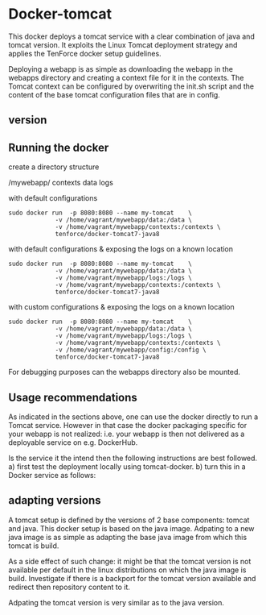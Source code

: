 # Docker-tomcat

This docker deploys a tomcat service with a clear combination of java and tomcat version. 
It exploits the Linux Tomcat deployment strategy and applies the TenForce docker setup guidelines.


Deploying a webapp is as simple as downloading the webapp in the webapps directory and creating a context file for it in the contexts.
The Tomcat context can be configured by overwriting the init.sh script and the content of the base tomcat configuration files that are in config.



## version



## Running the docker

create a directory structure

/mywebapp/
      contexts
      data
      logs
      

with default configurations
```
sudo docker run  -p 8080:8080 --name my-tomcat    \
             -v /home/vagrant/mywebapp/data:/data \ 
             -v /home/vagrant/mywebapp/contexts:/contexts \
             tenforce/docker-tomcat7-java8
```

with default configurations & exposing the logs on a known location
```
sudo docker run  -p 8080:8080 --name my-tomcat    \
             -v /home/vagrant/mywebapp/data:/data \ 
             -v /home/vagrant/mywebapp/logs:/logs \
             -v /home/vagrant/mywebapp/contexts:/contexts \
             tenforce/docker-tomcat7-java8
```

with custom configurations & exposing the logs on a known location
```
sudo docker run  -p 8080:8080 --name my-tomcat    \
             -v /home/vagrant/mywebapp/data:/data \ 
             -v /home/vagrant/mywebapp/logs:/logs \
             -v /home/vagrant/mywebapp/contexts:/contexts \
             -v /home/vagrant/mywebapp/config:/config \
             tenforce/docker-tomcat7-java8
```

For debugging purposes can the webapps directory also be mounted.


## Usage recommendations
As indicated in the sections above, one can use the docker directly to run a Tomcat service.
However in that case the docker packaging specific for your webapp is not realized: i.e. your webapp is then not delivered as a deployable service on e.g. DockerHub.

Is the service it the intend then the following instructions are best followed.
a) first test the deployment locally using tomcat-docker.
b) turn this in a Docker service as follows: 

## adapting versions
A tomcat setup is defined by the versions of 2 base components: tomcat and java.
This docker setup is based on the java image. Adpating to a new java image is as simple as adapting the base java image from which this tomcat is build.

As a side effect of such change: it might be that the tomcat version is not available per default in the linux distributions on which the java image is build.
Investigate if there is a backport for the tomcat version available and redirect then repository content to it.

Adpating the tomcat version is very similar as to the java version.

